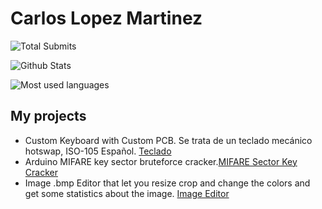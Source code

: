 # Carlos Lopez Martinez
![Total Submits](http://github-readme-streak-stats.herokuapp.com?user=Electroner&theme=tokyonight_duo&hide_border=true&date_format=j%20M%5B%20Y%5D)

![Github Stats](https://github-readme-stats.vercel.app/api?username=Electroner&show_icons=true&theme=tokyonight)

![Most used languages](https://github-readme-stats.vercel.app/api/top-langs/?username=Electroner&layout=compact&theme=tokyonight)

## My projects
- Custom Keyboard with Custom PCB. Se trata de un teclado mecánico hotswap, ISO-105 Español. [Teclado](https://github.com/Electroner/Teclado)
- Arduino MIFARE key sector bruteforce cracker.[MIFARE Sector Key Cracker](https://github.com/Electroner/MIFARE-Sector-Key-Cracker)
- Image .bmp Editor that let you resize crop and change the colors and get some statistics about the image. [Image Editor](https://github.com/Electroner/SimpleImageEditor)
